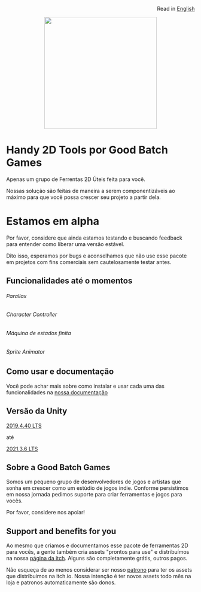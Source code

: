 <p align="right">
  Read in <a href="README.md"> English </a>
</p>

<p align="center">
  <img style="width: 300px; height:300px;" src="https://goodbatchgames.github.io/handy-2d-tools/_images/logo.png" />
</p>

# Handy 2D Tools por Good Batch Games

Apenas um grupo de Ferrentas 2D Úteis feita para você.

Nossas solução são feitas de maneira a serem componentizáveis ao máximo para que você possa crescer seu
projeto a partir dela.

# Estamos em alpha

Por favor, considere que ainda estamos testando e buscando feedback para entender como liberar uma versão estável.

Dito isso, esperamos por bugs e aconselhamos que não use esse pacote em projetos com fins comerciais sem cautelosamente testar antes.

## Funcionalidades até o momentos

###### Parallax

###### Character Controller

###### Máquina de estados finita

###### Sprite Animator

## Como usar e documentação

Você pode achar mais sobre como instalar e usar cada uma das funcionalidades na [nossa documentação](https://goodbatchgames.github.io/handy-2d-tools)

## Versão da Unity

[2019.4.40 LTS](https://unity3d.com/pt/unity/whats-new/2019.4.40)

até

[2021.3.6 LTS](https://unity3d.com/pt/unity/whats-new/2021.3.6)

## Sobre a Good Batch Games

Somos um pequeno grupo de desenvolvedores de jogos e artistas que sonha em crescer como um estúdio de jogos indie. Conforme persistimos em nossa jornada
pedimos suporte para criar ferramentas e jogos para vocês.

Por favor, considere nos apoiar!

## Support and benefits for you

Ao mesmo que criamos e documentamos esse pacote de ferramentas 2D para vocês, a gente também cria assets "prontos para use"
e distribuímos na nossa [página da itch](https://goodbatchgames.itch.io). Alguns são completamente grátis, outros pagos.

Não esqueça de ao menos considerar ser nosso [patrono](https://patreon.com/goodbatchgames) para ter os assets que distribuimos na itch.io.
Nossa intenção é ter novos assets todo mês na loja e patronos automaticamente são donos.
